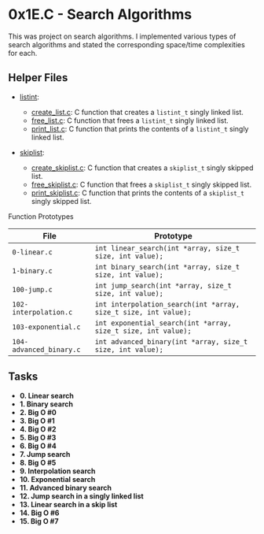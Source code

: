 # 0x1E.C - Search Algorithms

This was project on search algorithms. I implemented
various types of search algorithms and stated the corresponding space/time
complexities for each.

## Helper Files

* [listint](./listint):
  * [create_list.c](./listint/create_list.c): C function that creates a `listint_t`
singly linked list.
  * [free_list.c](./listint/free_list.c): C function that frees a `listint_t`
singly linked list.
  * [print_list.c](./listint/print_list.c): C function that prints the contents
of a `listint_t` singly linked list.

* [skiplist](./skiplist):
  * [create_skiplist.c](./skiplist/create_skiplist.c): C function that creates
a `skiplist_t` singly skipped list.
  * [free_skiplist.c](./skiplist/free_skiplist.c): C function that frees a
`skiplist_t` singly skipped list.
  * [print_skiplist.c](./skiplist/print_skiplist.c): C function that prints the
contents of a `skiplist_t` singly skipped list.

Function Prototypes

| File                    | Prototype                                                       |
| ----------------------- | --------------------------------------------------------------- |
| `0-linear.c`            | `int linear_search(int *array, size_t size, int value);`        |
| `1-binary.c`            | `int binary_search(int *array, size_t size, int value);`        |
| `100-jump.c`            | `int jump_search(int *array, size_t size, int value);`          |
| `102-interpolation.c`   | `int interpolation_search(int *array, size_t size, int value);` |
| `103-exponential.c`     | `int exponential_search(int *array, size_t size, int value);`   |
| `104-advanced_binary.c` | `int advanced_binary(int *array, size_t size, int value);`      |

## Tasks

* **0. Linear search**
* **1. Binary search**
* **2. Big O #0**
* **3. Big O #1**
* **4. Big O #2**
* **5. Big O #3**
* **6. Big O #4**
* **7. Jump search**
* **8. Big O #5**
* **9. Interpolation search**
* **10. Exponential search**
* **11. Advanced binary search**
* **12. Jump search in a singly linked list**
* **13. Linear search in a skip list**
* **14. Big O #6**
* **15. Big O #7**
